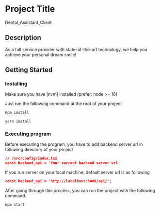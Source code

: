 # Project Title

Dental_Assistant_Client

## Description

As a full service provider with state-of-the-art technology, we help you achieve your personal dream smile!

## Getting Started

### Installing

Make sure you have [nvm] installed (prefer: node >= 16)

Just run the following command at the root of your project

```sh
npm install
```

```sh
yarn install
```

### Executing program

Before executing the program, you have to add backend server url in following directory of your project

```json
// /src/config/index.tsx
const backend_api = 'Your current backend server url'
```

If you run server on your local machine, default server url is as following

```json
const backend_api = 'http://localhost:8080/api/';
```

After going through this process, you can run the project with the following command.

```sh
npm start
```
